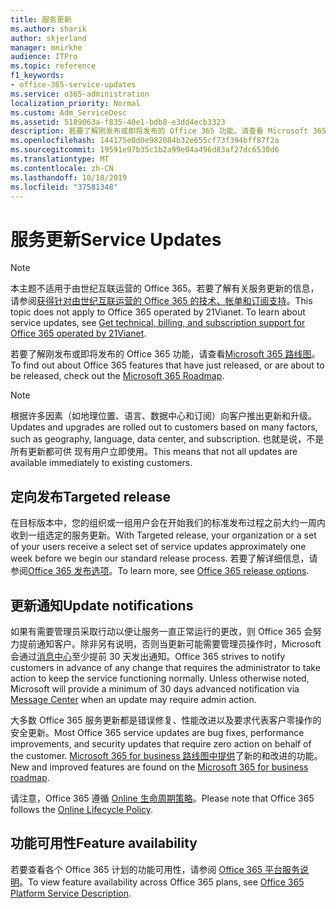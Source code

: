 ```yaml
---
title: 服务更新
ms.author: sharik
author: skjerland
manager: mnirkhe
audience: ITPro
ms.topic: reference
f1_keywords:
- office-365-service-updates
ms.service: o365-administration
localization_priority: Normal
ms.custom: Adm_ServiceDesc
ms.assetid: 5189063a-f835-40e1-bdb8-e3dd4ecb3323
description: 若要了解刚发布或即将发布的 Office 365 功能，请查看 Microsoft 365 路线图。
ms.openlocfilehash: 144175e0d0e982084b32e655cf73f394bff87f2a
ms.sourcegitcommit: 19591e97b35c1b2a99e04a496d83af27dc6530d6
ms.translationtype: MT
ms.contentlocale: zh-CN
ms.lasthandoff: 10/18/2019
ms.locfileid: "37581348"
---
```

# <a name="service-updates"></a><span data-ttu-id="ffe39-103">服务更新</span><span class="sxs-lookup"><span data-stu-id="ffe39-103">Service Updates</span></span>

> [!NOTE]
> <span data-ttu-id="ffe39-p101">本主题不适用于由世纪互联运营的 Office 365。若要了解有关服务更新的信息，请参阅[获得针对由世纪互联运营的 Office 365 的技术、帐单和订阅支持](http://go.microsoft.com/fwlink/?LinkID=733350&amp;clcid=0x409)。</span><span class="sxs-lookup"><span data-stu-id="ffe39-p101">This topic does not apply to Office 365 operated by 21Vianet. To learn about service updates, see [Get technical, billing, and subscription support for Office 365 operated by 21Vianet](http://go.microsoft.com/fwlink/?LinkID=733350&amp;clcid=0x409).</span></span> 
  
<span data-ttu-id="ffe39-106">若要了解刚发布或即将发布的 Office 365 功能，请查看[Microsoft 365 路线图](https://go.microsoft.com/fwlink/?LinkId=509914)。</span><span class="sxs-lookup"><span data-stu-id="ffe39-106">To find out about Office 365 features that have just released, or are about to be released, check out the [Microsoft 365 Roadmap](https://go.microsoft.com/fwlink/?LinkId=509914).</span></span>
  
> [!NOTE]
> <span data-ttu-id="ffe39-107">根据许多因素（如地理位置、语言、数据中心和订阅）向客户推出更新和升级。</span><span class="sxs-lookup"><span data-stu-id="ffe39-107">Updates and upgrades are rolled out to customers based on many factors, such as geography, language, data center, and subscription.</span></span> <span data-ttu-id="ffe39-108">也就是说，不是所有更新都可供 现有用户立即使用。</span><span class="sxs-lookup"><span data-stu-id="ffe39-108">This means that not all updates are available immediately to existing customers.</span></span> 
  
## <a name="targeted-release"></a><span data-ttu-id="ffe39-109">定向发布</span><span class="sxs-lookup"><span data-stu-id="ffe39-109">Targeted release</span></span>

<span data-ttu-id="ffe39-110">在目标版本中，您的组织或一组用户会在开始我们的标准发布过程之前大约一周内收到一组选定的服务更新。</span><span class="sxs-lookup"><span data-stu-id="ffe39-110">With Targeted release, your organization or a set of your users receive a select set of service updates approximately one week before we begin our standard release process.</span></span> <span data-ttu-id="ffe39-111">若要了解详细信息，请参阅[Office 365 发布选项](https://docs.microsoft.com/office365/admin/manage/release-options-in-office-365?view=o365-worldwide)。</span><span class="sxs-lookup"><span data-stu-id="ffe39-111">To learn more, see [Office 365 release options](https://docs.microsoft.com/office365/admin/manage/release-options-in-office-365?view=o365-worldwide).</span></span> 
  
## <a name="update-notifications"></a><span data-ttu-id="ffe39-112">更新通知</span><span class="sxs-lookup"><span data-stu-id="ffe39-112">Update notifications</span></span>

<span data-ttu-id="ffe39-p104">如果有需要管理员采取行动以便让服务一直正常运行的更改，则 Office 365 会努力提前通知客户。除非另有说明，否则当更新可能需要管理员操作时，Microsoft 会通过[消息中心](https://docs.microsoft.com/office365/admin/manage/message-center?view=o365-worldwide)至少提前 30 天发出通知。</span><span class="sxs-lookup"><span data-stu-id="ffe39-p104">Office 365 strives to notify customers in advance of any change that requires the administrator to take action to keep the service functioning normally. Unless otherwise noted, Microsoft will provide a minimum of 30 days advanced notification via [Message Center](https://docs.microsoft.com/office365/admin/manage/message-center?view=o365-worldwide) when an update may require admin action.</span></span> 
  
<span data-ttu-id="ffe39-115">大多数 Office 365 服务更新都是错误修复、性能改进以及要求代表客户零操作的安全更新。</span><span class="sxs-lookup"><span data-stu-id="ffe39-115">Most Office 365 service updates are bug fixes, performance improvements, and security updates that require zero action on behalf of the customer.</span></span> <span data-ttu-id="ffe39-116">[Microsoft 365 for business 路线图中提供](http://roadmap.office.com/)了新的和改进的功能。</span><span class="sxs-lookup"><span data-stu-id="ffe39-116">New and improved features are found on the [Microsoft 365 for business roadmap](http://roadmap.office.com/).</span></span>
  
<span data-ttu-id="ffe39-117">请注意，Office 365 遵循 [Online 生命周期策略](https://support.microsoft.com/lifecycle#gp/osslpolicy)。</span><span class="sxs-lookup"><span data-stu-id="ffe39-117">Please note that Office 365 follows the [Online Lifecycle Policy](https://support.microsoft.com/lifecycle#gp/osslpolicy).</span></span>
  
## <a name="feature-availability"></a><span data-ttu-id="ffe39-118">功能可用性</span><span class="sxs-lookup"><span data-stu-id="ffe39-118">Feature availability</span></span>

<span data-ttu-id="ffe39-119">若要查看各个 Office 365 计划的功能可用性，请参阅 [Office 365 平台服务说明](office-365-platform-service-description.md)。</span><span class="sxs-lookup"><span data-stu-id="ffe39-119">To view feature availability across Office 365 plans, see [Office 365 Platform Service Description](office-365-platform-service-description.md).</span></span>
  

